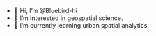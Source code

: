 - 👋 Hi, I’m @Bluebird-hi
- 👀 I’m interested in geospatial science.
- 🌱 I’m currently learning urban spatial analytics.


<!---
Bluebird-hi/Bluebird-hi is a ✨ special ✨ repository because its `README.md` (this file) appears on your GitHub profile.
You can click the Preview link to take a look at your changes.
--->
